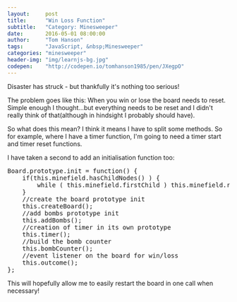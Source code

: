 ```yaml
---
layout:     post
title:      "Win Loss Function"
subtitle:   "Category: Minesweeper"
date:       2016-05-01 08:00:00
author:     "Tom Hanson"
tags:       "JavaScript, &nbsp;Minesweeper"
categories: "minesweeper"
header-img: "img/learnjs-bg.jpg"
codepen:    "http://codepen.io/tomhanson1985/pen/JXegpO"
---
```


Disaster has struck - but thankfully it's nothing too serious!

The problem goes like this: When you win or lose the board needs to reset. Simple enough I thought...but everything needs to be reset and I didn't really think of that(although in hindsight I probably should have).

So what does this mean? I think it means I have to split some methods. So for example, where I have a timer function, I'm going to need a timer start and timer reset functions.

I have taken a second to add an initialisation function too:
<pre>Board.prototype.init = function() {
    if(this.minefield.hasChildNodes() ) {
        while ( this.minefield.firstChild ) this.minefield.removeChild( this.minefield.firstChild );
    }
    //create the board prototype init
    this.createBoard();
    //add bombs prototype init
    this.addBombs();
    //creation of timer in its own prototype
    this.timer();
    //build the bomb counter
    this.bombCounter();
    //event listener on the board for win/loss
    this.outcome();
};</pre>
This will hopefully allow me to easily restart the board in one call when necessary!